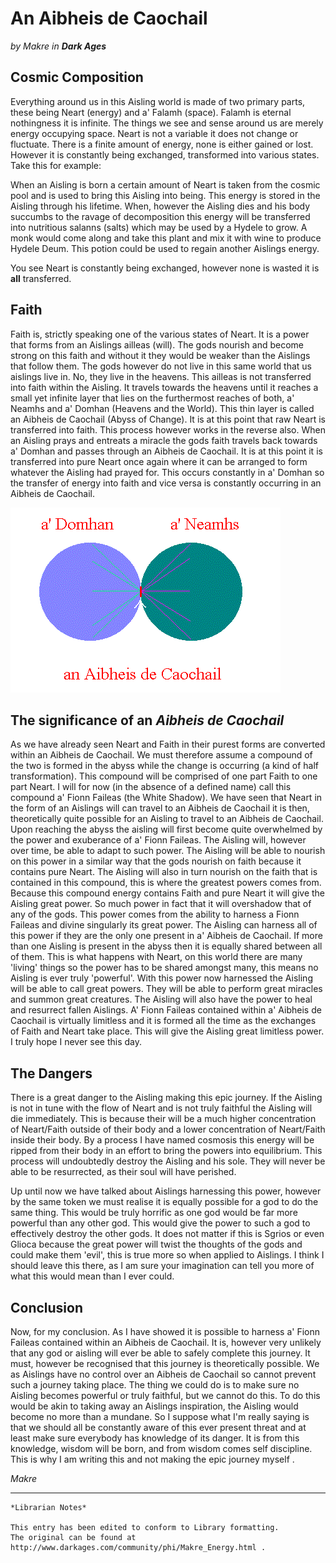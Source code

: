 # An Aibheis de Caochail

_by Makre in **Dark Ages**_

## Cosmic Composition

Everything around us in this Aisling world is made of two primary parts, these
being Neart (energy) and a' Falamh (space). Falamh is eternal nothingness it is
infinite. The things we see and sense around us are merely energy occupying
space. Neart is not a variable it does not change or fluctuate. There is a
finite amount of energy, none is either gained or lost. However it is
constantly being exchanged, transformed into various states. Take this for
example:

When an Aisling is born a certain amount of Neart is taken from the cosmic pool
and is used to bring this Aisling into being. This energy is stored in the
Aisling through his lifetime. When, however the Aisling dies and his body
succumbs to the ravage of decomposition this energy will be transferred into
nutritious salanns (salts) which may be used by a Hydele to grow. A monk would
come along and take this plant and mix it with wine to produce Hydele Deum.
This potion could be used to regain another Aislings energy.

You see Neart is constantly being exchanged, however none is wasted it is
**all** transferred.

## Faith

Faith is, strictly speaking one of the various states of Neart. It is a power
that forms from an Aislings ailleas (will). The gods nourish and become strong
on this faith and without it they would be weaker than the Aislings that follow
them. The gods however do not live in this same world that us aislings live in.
No, they live in the heavens. This ailleas is not transferred into faith within
the Aisling. It travels towards the heavens until it reaches a small yet
infinite layer that lies on the furthermost reaches of both, a' Neamhs and a'
Domhan (Heavens and the World). This thin layer is called an Aibheis de
Caochail (Abyss of Change). It is at this point that raw Neart is transferred
into faith. This process however works in the reverse also. When an Aisling
prays and entreats a miracle the gods faith travels back towards a' Domhan and
passes through an Aibheis de Caochail. It is at this point it is transferred
into pure Neart once again where it can be arranged to form whatever the
Aisling had prayed for. This occurs constantly in a' Domhan so the transfer of
energy into faith and vice versa is constantly occurring in an Aibheis de
Caochail.

![Energy diagram](./images/Makre-An-Aibheis-Energy.png)

## The significance of an _Aibheis de Caochail_

As we have already seen Neart and Faith in their purest forms are converted
within an Aibheis de Caochail. We must therefore assume a compound of the two
is formed in the abyss while the change is occurring (a kind of half
transformation). This compound will be comprised of one part Faith to one part
Neart. I will for now (in the absence of a defined name) call this compound a'
Fionn Faileas (the White Shadow). We have seen that Neart in the form of an
Aislings will can travel to an Aibheis de Caochail it is then, theoretically
quite possible for an Aisling to travel to an Aibheis de Caochail. Upon
reaching the abyss the aisling will first become quite overwhelmed by the power
and exuberance of a' Fionn Faileas. The Aisling will, however over time, be
able to adapt to such power. The Aisling will be able to nourish on this power
in a similar way that the gods nourish on faith because it contains pure Neart.
The Aisling will also in turn nourish on the faith that is contained in this
compound, this is where the greatest powers comes from. Because this compound
energy contains Faith and pure Neart it will give the Aisling great power. So
much power in fact that it will overshadow that of any of the gods. This power
comes from the ability to harness a Fionn Faileas and divine singularly its
great power. The Aisling can harness all of this power if they are the only one
present in a' Aibheis de Caochail. If more than one Aisling is present in the
abyss then it is equally shared between all of them. This is what happens with
Neart, on this world there are many 'living' things so the power has to be
shared amongst many, this means no Aisling is ever truly 'powerful'. With this
power now harnessed the Aisling will be able to call great powers. They will be
able to perform great miracles and summon great creatures. The Aisling will
also have the power to heal and resurrect fallen Aislings. A' Fionn Faileas
contained within a' Aibheis de Caochail is virtually limitless and it is formed
all the time as the exchanges of Faith and Neart take place. This will give the
Aisling great limitless power. I truly hope I never see this day.

## The Dangers

There is a great danger to the Aisling making this epic journey. If the Aisling
is not in tune with the flow of Neart and is not truly faithful the Aisling
will die immediately. This is because their will be a much higher concentration
of Neart/Faith outside of their body and a lower concentration of Neart/Faith
inside their body. By a process I have named cosmosis this energy will be
ripped from their body in an effort to bring the powers into equilibrium. This
process will undoubtedly destroy the Aisling and his sole. They will never be
able to be resurrected, as their soul will have perished.

Up until now we have talked about Aislings harnessing this power, however by
the same token we must realise it is equally possible for a god to do the same
thing. This would be truly horrific as one god would be far more powerful than
any other god. This would give the power to such a god to effectively destroy
the other gods. It does not matter if this is Sgrios or even Glioca because the
great power will twist the thoughts of the gods and could make them 'evil',
this is true more so when applied to Aislings. I think I should leave this
there, as I am sure your imagination can tell you more of what this would mean
than I ever could.

## Conclusion

Now, for my conclusion. As I have showed it is possible to harness a' Fionn
Faileas contained within an Aibheis de Caochail. It is, however very unlikely
that any god or aisling will ever be able to safely complete this journey. It
must, however be recognised that this journey is theoretically possible. We as
Aislings have no control over an Aibheis de Caochail so cannot prevent such a
journey taking place. The thing we could do is to make sure no Aisling becomes
powerful or truly faithful, but we cannot do this. To do this would be akin to
taking away an Aislings inspiration, the Aisling would become no more than a
mundane. So I suppose what I'm really saying is that we should all be
constantly aware of this ever present threat and at least make sure everybody
has knowledge of its danger. It is from this knowledge, wisdom will be born,
and from wisdom comes self discipline. This is why I am writing this and not
making the epic journey myself .

_Makre_

***

```
*Librarian Notes*

This entry has been edited to conform to Library formatting.
The original can be found at http://www.darkages.com/community/phi/Makre_Energy.html .
```

